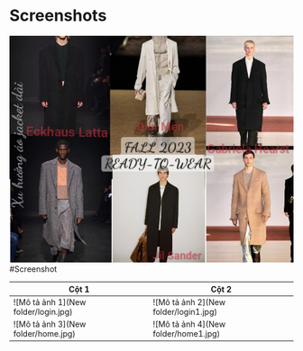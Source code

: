 # Screenshots

![Example image](imagesL3.jpg)
#Screenshot

| Cột 1 | Cột 2 |
| --- | --- |
| ![Mô tả ảnh 1](New folder/login.jpg) | ![Mô tả ảnh 2](New folder/login1.jpg) |
| ![Mô tả ảnh 3](New folder/home.jpg) | ![Mô tả ảnh 4](New folder/home1.jpg) |
